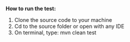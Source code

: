 **How to run the test:**
1. Clone the source code to your machine
2. Cd to the source folder or open with any IDE
3. On terminal, type: mvn clean test